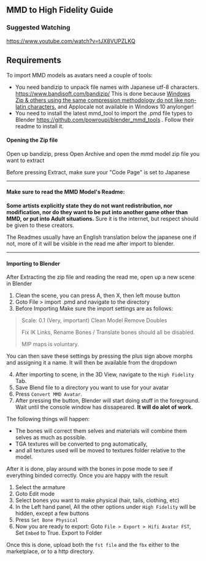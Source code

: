 ## MMD to High Fidelity Guide

### Suggested Watching

https://www.youtube.com/watch?v=tJX8VUPZLKQ

## Requirements

To import MMD models as avatars need a couple of tools: 

- You need bandizip to unpack file names with Japanese utf-8 characters.  https://www.bandisoft.com/bandizip/ This is done because [Windows Zip & others using the same compression methodology do not like non-latin characters.](https://support.microsoft.com/en-us/help/2704299/japanese-characters-in-file-names-are-displayed-as-garbled-text-after) and Applocale not available in Windows 10 anylonger! 
- You need to install the latest mmd_tool to import the .pmd file types to Blender
https://github.com/powroupi/blender_mmd_tools . Follow their readme to install it.


#### Opening the Zip file 

Open up bandizip, press Open Archive and open the mmd model zip file you want to extract

Before pressing Extract, make sure your "Code Page" is set to Japanese

---

#### Make sure to read the MMD Model's Readme: 
**Some artists explicitly state they do not want redistribution, nor modification, nor do they want to be put into another game other than MMD, or put into Adult situations.** Sure it is the internet, but  respect should be given to these creators. 

The Readmes usually have an English translation below the japanese one if not, more of it will be visible in the read me after import to blender.

---

#### Importing to Blender

After Extracting the zip file and reading the read me, open up a new scene in Blender

1. Clean the scene, you can press A, then X, then left mouse button 
2. Goto File > import .pmd and navigate to the directory
3. Before Importing Make sure the import settings are as follows:
> 
> Scale: 0.1 (Very, important)
> Clean Model
> Remove Doubles
> 
> Fix IK Links, Rename Bones / Translate bones should all be disabled.
> 
> MIP maps is voluntary.

You can then save these settings by pressing the plus sign above morphs and assigning it a name. It will then be available from the dropdown

4. After importing to scene, in the 3D View, navigate to the `High Fidelity` Tab.
5. Save Blend file to a directory you want to use for your avatar
6. Press `Convert MMD Avatar`. 
7. After pressing the button, Blender will start doing stuff in the foreground. Wait until the console window has dissapeared. **It will do alot of work.**

The following things will happen:
- The bones will correct them selves and materials will combine them selves as much as possible. 
- TGA textures will be converted to png automatically,
- and all textures used will be moved to textures folder relative to the model.

After it is done, play around with the bones in pose mode to see if everything binded correctly. Once you are happy with the result

1. Select the armature
2. Goto Edit mode
3. Select bones you want to make physical (hair, tails, clothing, etc)
4. In the Left hand panel, All the other options under `High Fidelity` will be hidden, except a few buttons
5. Press `Set Bone Physical`
6. Now you are ready to export: Goto `File > Export > Hifi Avatar FST`, Set `Embed` to True. Export to Folder

Once this is done, upload both the `fst file` and the `fbx` either to the marketplace, or to a http directory.



